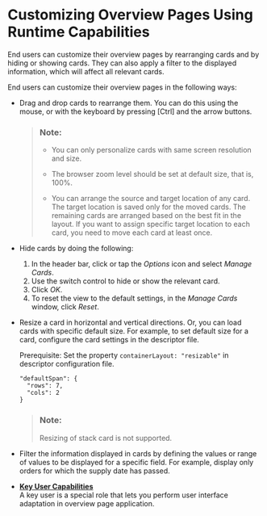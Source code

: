 <!-- loio5b1dd11bc3834b05aa9832f2a48a3dec -->

# Customizing Overview Pages Using Runtime Capabilities

End users can customize their overview pages by rearranging cards and by hiding or showing cards. They can also apply a filter to the displayed information, which will affect all relevant cards.

End users can customize their overview pages in the following ways:

-   Drag and drop cards to rearrange them. You can do this using the mouse, or with the keyboard by pressing [Ctrl\] and the arrow buttons.

    > ### Note:  
    > -   You can only personalize cards with same screen resolution and size.
    > 
    > -   The browser zoom level should be set at default size, that is, 100%.
    > 
    > -   You can arrange the source and target location of any card. The target location is saved only for the moved cards. The remaining cards are arranged based on the best fit in the layout. If you want to assign specific target location to each card, you need to move each card at least once.

-   Hide cards by doing the following:

    1.  In the header bar, click or tap the *Options* icon and select *Manage Cards*.
    2.  Use the switch control to hide or show the relevant card.
    3.  Click *OK*.
    4.  To reset the view to the default settings, in the *Manage Cards* window, click *Reset*.

-   Resize a card in horizontal and vertical directions. Or, you can load cards with specific default size. For example, to set default size for a card, configure the card settings in the descriptor file.

    Prerequisite: Set the property `containerLayout: "resizable"` in descriptor configuration file.

    ```
    "defaultSpan": {
      "rows": 7,
      "cols": 2
    }
    ```

    > ### Note:  
    > Resizing of stack card is not supported.

-   Filter the information displayed in cards by defining the values or range of values to be displayed for a specific field. For example, display only orders for which the supply date has passed.


-   **[Key User Capabilities](key-user-capabilities-4966938.md "A key user is a special role that lets you perform user interface adaptation in overview
		page application.")**  
A key user is a special role that lets you perform user interface adaptation in overview page application.

